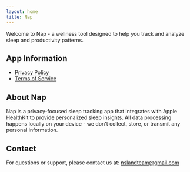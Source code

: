 ```yaml
---
layout: home
title: Nap
---
```


Welcome to Nap - a wellness tool designed to help you track and analyze sleep and productivity patterns.

## App Information

- [Privacy Policy](PrivacyPolicy.md)
- [Terms of Service](TermsOfService.md)

## About Nap

Nap is a privacy-focused sleep tracking app that integrates with Apple HealthKit to provide personalized sleep insights. All data processing happens locally on your device - we don't collect, store, or transmit any personal information.

## Contact

For questions or support, please contact us at: nslandteam@gmail.com 